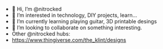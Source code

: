 - 👋 Hi, I’m @nitrocked
- 👀 I’m interested in technology, DIY projects, learn...
- 🌱 I’m currently learning playing guitar, 3D printable desings
- 💞️ I’m looking to collaborate on something interesting.
- Other @nitrocked hubs:
- https://www.thingiverse.com/the_klint/designs
 
